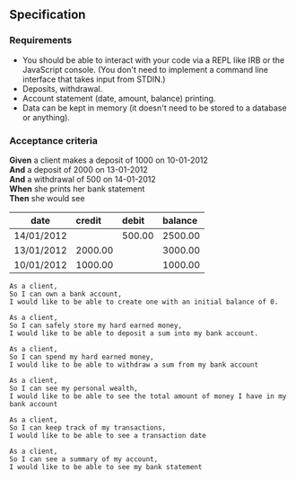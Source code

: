 ## Specification

### Requirements

* You should be able to interact with your code via a REPL like IRB or the JavaScript console.  (You don't need to implement a command line interface that takes input from STDIN.)
* Deposits, withdrawal.
* Account statement (date, amount, balance) printing.
* Data can be kept in memory (it doesn't need to be stored to a database or anything).

### Acceptance criteria

**Given** a client makes a deposit of 1000 on 10-01-2012  
**And** a deposit of 2000 on 13-01-2012  
**And** a withdrawal of 500 on 14-01-2012  
**When** she prints her bank statement  
**Then** she would see

| date              | credit                                                  | debit   | balance |
| --------------------- |:------------------------------------------------------------- | :------------- | :-------|
| 14/01/2012   | | 500.00 | 2500.00 |
| 13/01/2012   | 2000.00 |  | 3000.00 |
| 10/01/2012 | 1000.00 |  | 1000.00 |

```
As a client,
So I can own a bank account,
I would like to be able to create one with an initial balance of 0.
```

```
As a client,
So I can safely store my hard earned money,
I would like to be able to deposit a sum into my bank account.
```

```
As a client,
So I can spend my hard earned money,
I would like to be able to withdraw a sum from my bank account
```

```
As a client,
So I can see my personal wealth,
I would like to be able to see the total amount of money I have in my bank account
```

```
As a client,
So I can keep track of my transactions,
I would like to be able to see a transaction date
```

```
As a client,
So I can see a summary of my account,
I would like to be able to see my bank statement
```
